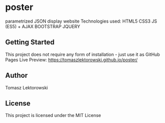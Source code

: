 # poster

parametrized JSON display website
Technologies used:
HTML5
CSS3
JS (ES5) + AJAX
BOOTSTRAP
JQUERY


## Getting Started

This project does not require any form of installation - just use it as GitHub Pages Live Preview: 
https://tomaszlektorowski.github.io/poster/


## Author

Tomasz Lektorowski


## License

This project is licensed under the MIT License
